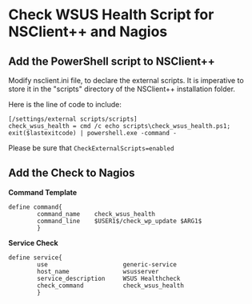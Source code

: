 Check WSUS Health Script for NSClient++ and Nagios
====

 
## Add the PowerShell script to NSClient++
Modify nsclient.ini file, to declare the external scripts. It is imperative to store it in the "scripts" directory of the NSClient++ installation folder.

Here is the line of code to include:
```
[/settings/external scripts/scripts]
check_wsus_health = cmd /c echo scripts\check_wsus_health.ps1; exit($lastexitcode) | powershell.exe -command -
```

Please be sure that ```CheckExternalScripts=enabled```

## Add the Check to Nagios

__Command Template__

```
define command{
        command_name    check_wsus_health
        command_line    $USER1$/check_wp_update $ARG1$
        }
```

__Service Check__
```
define service{
        use                     generic-service
        host_name               wsusserver
        service_description     WSUS Healthcheck
        check_command           check_wsus_health
        }
```